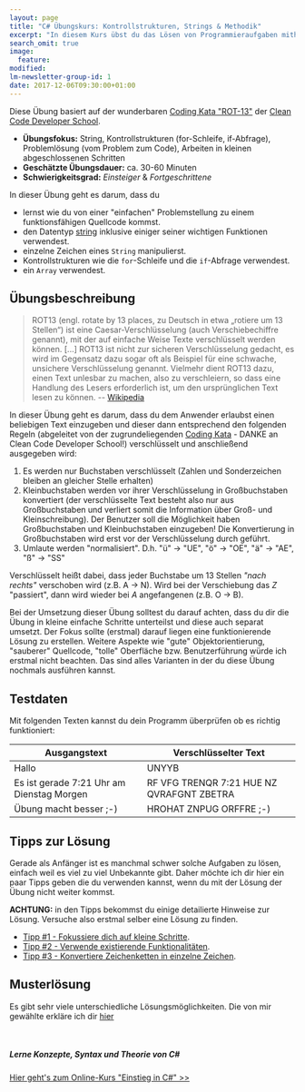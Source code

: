```yaml
---
layout: page
title: "C# Übungskurs: Kontrollstrukturen, Strings & Methodik"
excerpt: "In diesem Kurs übst du das Lösen von Programmieraufgaben mithilfe von grundlegender C#-Syntax."
search_omit: true
image:
  feature: 
modified:
lm-newsletter-group-id: 1
date: 2017-12-06T09:30:00+01:00
---
```

Diese Übung basiert auf der wunderbaren [Coding Kata "ROT-13"](http://ccd-school.de/coding-dojo/function-katas/rot-13/) der [Clean Code Developer School](http://ccd-school.de).

  - **Übungsfokus:** String, Kontrollstrukturen (for-Schleife, if-Abfrage), Problemlösung (vom Problem zum Code), Arbeiten in kleinen abgeschlossenen Schritten 
  - **Geschätzte Übungsdauer:** ca. 30-60 Minuten
  - **Schwierigkeitsgrad:** *Einsteiger* & *Fortgeschrittene*

  In dieser Übung geht es darum, dass du

   - lernst wie du von einer "einfachen" Problemstellung zu einem funktionsfähigen Quellcode kommst.
   - den Datentyp [string](/csharp-tutorial-deutsch/der-datentyp-string/) inklusive einiger seiner wichtigen Funktionen verwendest.
   - einzelne Zeichen eines `String` manipulierst.
   - Kontrollstrukturen wie die `for`-Schleife und die `if`-Abfrage verwendest.
   - ein `Array` verwendest.

## Übungsbeschreibung
> ROT13 (engl. rotate by 13 places, zu Deutsch in etwa „rotiere um 13 Stellen“) ist eine Caesar-Verschlüsselung (auch Verschiebechiffre genannt), mit der auf einfache Weise Texte verschlüsselt werden können. [...]
>  ROT13 ist nicht zur sicheren Verschlüsselung gedacht, es wird im Gegensatz dazu sogar oft als Beispiel für eine schwache, unsichere Verschlüsselung genannt. Vielmehr dient ROT13 dazu, einen Text unlesbar zu machen, also zu verschleiern, so dass eine Handlung des Lesers erforderlich ist, um den ursprünglichen Text lesen zu können.
> -- [Wikipedia](https://de.wikipedia.org/wiki/ROT13)

In dieser Übung geht es darum, dass du dem Anwender erlaubst einen beliebigen Text einzugeben und dieser dann entsprechend den folgenden Regeln (abgeleitet von der zugrundeliegenden [Coding Kata](http://ccd-school.de/coding-dojo/function-katas/rot-13/) - DANKE an Clean Code Developer School!) verschlüsselt und anschließend ausgegeben wird:

 1. Es werden nur Buchstaben verschlüsselt (Zahlen und Sonderzeichen bleiben an gleicher Stelle erhalten)
 2. Kleinbuchstaben werden vor ihrer Verschlüsselung in Großbuchstaben konvertiert (der verschlüsselte Text besteht also nur aus Großbuchstaben und verliert somit die Information über Groß- und Kleinschreibung). Der Benutzer soll die Möglichkeit haben Großbuchstaben und Kleinbuchstaben einzugeben! Die Konvertierung in Großbuchstaben wird erst vor der Verschlüsselung durch geführt.
 3. Umlaute werden "normalisiert". D.h. "ü" -> "UE", "ö" -> "OE", "ä" -> "AE", "ß" -> "SS"

Verschlüsselt heißt dabei, dass jeder Buchstabe um 13 Stellen *"nach rechts"* verschoben wird (z.B. A -> N). Wird bei der Verschiebung das *Z* "passiert", dann wird wieder bei *A* angefangenen (z.B. O -> B).

Bei der Umsetzung dieser Übung solltest du darauf achten, dass du dir die Übung in kleine einfache Schritte unterteilst und diese auch separat umsetzt. Der Fokus sollte (erstmal) darauf liegen eine funktionierende Lösung zu erstellen. Weitere Aspekte wie "gute" Objektorientierung, "sauberer" Quellcode, "tolle" Oberfläche bzw. Benutzerführung würde ich erstmal nicht beachten. Das sind alles Varianten in der du diese Übung nochmals ausführen kannst.

## Testdaten
Mit folgenden Texten kannst du dein Programm überprüfen ob es richtig funktioniert:

| Ausgangstext | Verschlüsselter Text |
| ------------ | -------------------- |
| Hallo | UNYYB |
| Es ist gerade 7:21 Uhr am Dienstag Morgen | RF VFG TRENQR 7:21 HUE NZ QVRAFGNT ZBETRA |
| Übung macht besser ;-) | HROHAT ZNPUG ORFFRE ;-) |

## Tipps zur Lösung
Gerade als Anfänger ist es manchmal schwer solche Aufgaben zu lösen, einfach weil es viel zu viel Unbekannte gibt. Daher möchte ich dir hier ein paar Tipps geben die du verwenden kannst, wenn du mit der Lösung der Übung nicht weiter kommst.

**ACHTUNG:** in den Tipps bekommst du einige detailierte Hinweise zur Lösung. Versuche also erstmal selber eine Lösung zu finden.

 - [Tipp #1 - Fokussiere dich auf kleine Schritte](/csharp-uebung-1/tipp1-kleine-schritte/).
 - [Tipp #2 - Verwende existierende Funktionalitäten](/csharp-uebung-1/tipp2-framework-methoden/).
 - [Tipp #3 - Konvertiere Zeichenketten in einzelne Zeichen](/csharp-uebung-1/tipp3-einzelne-zeichen/).

## Musterlösung

Es gibt sehr viele unterschiedliche Lösungsmöglichkeiten. Die von mir gewählte erkläre ich dir [hier](/csharp-uebung-1/meine-loesung/)

<br/>

<div class="subscribe-notice">
<h5>Lerne Konzepte, Syntax und Theorie von C#</h5>
<a markdown="0" href="https://www.udemy.com/course/einstieg-in-csharp-software-programmieren-wie-ein-profi/?couponCode=CS_17-0520_EXISTING" class="notice-button">Hier geht's zum Online-Kurs "Einstieg in C#" >></a>
</div>
